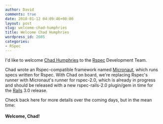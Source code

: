 ```yaml
---
author: David
comments: true
date: 2010-01-12 04:09:46+00:00
layout: post
slug: welcome-chad-humphries
title: Welcome Chad Humphries
wordpress_id: 2605
categories:
- RSpec
---
```


I'd like to welcome [Chad Humphries](http://spicycode.com) to the [Rspec](http://rspec.info) Development Team.

Chad wrote an Rspec-compatible framework named [Micronaut](http://github.com/spicycode/micronaut), which runs specs written for Rspec. With Chad on board, we're replacing Rspec's runner with Micronaut's runner for rspec-2.0, which is already in progress and should be released with a new rspec-rails-2.0 plugin/gem in time for the [Rails](http://github.com/rails) 3.0 release.

Check back here for more details over the coming days, but in the mean time:

#### Welcome, Chad!
